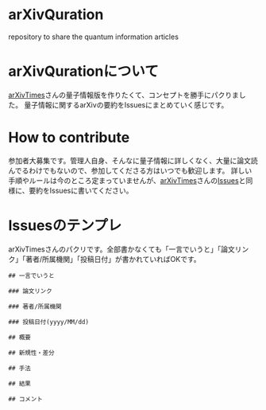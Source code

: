 # arXivQuration
repository to share the quantum information articles

# arXivQurationについて
[arXivTimes](https://github.com/arXivTimes/arXivTimes)さんの量子情報版を作りたくて、コンセプトを勝手にパクりました。
量子情報に関するarXivの要約をIssuesにまとめていく感じです。

# How to contribute
参加者大募集です。管理人自身、そんなに量子情報に詳しくなく、大量に論文読んでるわけでもないので、参加してくださる方はいつでも歓迎します。
詳しい手順やルールは今のところ定まっていませんが、[arXivTimes](https://github.com/arXivTimes/arXivTimes)さんの[Issues](https://github.com/arXivTimes/arXivTimes/issues)と同様に、要約をIssuesに書いてください。

# Issuesのテンプレ
arXivTimesさんのパクリです。全部書かなくても「一言でいうと」「論文リンク」「著者/所属機関」「投稿日付」が書かれていればOKです。

```
## 一言でいうと

### 論文リンク

### 著者/所属機関

### 投稿日付(yyyy/MM/dd)

## 概要

## 新規性・差分

## 手法

## 結果

## コメント

```
